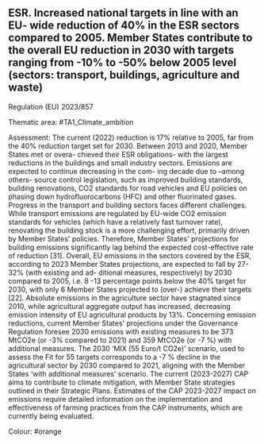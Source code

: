 ## ESR. Increased national targets in line with an EU- wide reduction of 40% in the ESR sectors compared to 2005. Member States contribute to the overall EU reduction in 2030 with targets ranging from -10% to -50% below 2005 level (sectors: transport, buildings, agriculture and waste)
Regulation (EU) 2023/857

Thematic area: #TA1_Climate_ambition

Assessment: The current (2022) reduction is 17% relative to 2005, far from the 40% reduction target set for 2030. Between 2013 and 2020, Member States met or overa- chieved their ESR obligations- with the largest reductions in the buildings and small industry sectors. Emissions are expected to continue decreasing in the com- ing decade due to –among others- source control legislation, such as improved building standards, building renovations, CO2 standards for road vehicles and EU policies on phasing down hydrofluorocarbons (HFC) and other fluorinated gases. Progress in the transport and building sectors faces different challenges. While transport emissions are regulated by EU-wide CO2 emission standards for vehicles (which have a relatively fast turnover rate), renovating the building stock is a more challenging effort, primarily driven by Member States' policies. Therefore, Member States' projections for building emissions significantly lag behind the expected cost-effective rate of reduction [31].
Overall, EU emissions in the sectors covered by the ESR, according to 2023 Member States projections, are expected to fall by 27-32% (with existing and ad- ditional measures, respectively) by 2030 compared to 2005, i.e. 8 -13 percentage points below the 40% target for 2030, with only 6 Member States projected to (over-) achieve their targets [22].
Absolute emissions in the agriculture sector have stagnated since 2010, while agricultural aggregate output has increased, decreasing emission intensity of EU agricultural products by 13%.
Concerning emission reductions, current Member States' projections under the Governance Regulation foresee 2030 emissions with existing measures to be 373 MtCO2e (or -3% compared to 2021) and 359 MtCO2e (or -7 %) with additional measures. The 2030 ‘MIX (55 Euro/t CO2e)’ scenario, used to assess the Fit for 55 targets corresponds to a -7 % decline in the agricultural sector by 2030 compared to 2021, aligning with the Member States ‘with additional measures’ scenario. The current (2023-2027) CAP aims to contribute to climate mitigation, with Member State strategies outlined in their Strategic Plans. Estimates of the CAP 2023-2027 impact on emissions require detailed information on the implementation and effectiveness of farming practices from the CAP instruments, which are currently being evaluated.

Colour: #orange